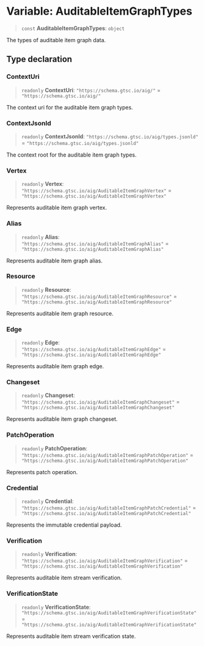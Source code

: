 # Variable: AuditableItemGraphTypes

> `const` **AuditableItemGraphTypes**: `object`

The types of auditable item graph data.

## Type declaration

### ContextUri

> `readonly` **ContextUri**: `"https://schema.gtsc.io/aig/"` = `"https://schema.gtsc.io/aig/"`

The context uri for the auditable item graph types.

### ContextJsonld

> `readonly` **ContextJsonld**: `"https://schema.gtsc.io/aig/types.jsonld"` = `"https://schema.gtsc.io/aig/types.jsonld"`

The context root for the auditable item graph types.

### Vertex

> `readonly` **Vertex**: `"https://schema.gtsc.io/aig/AuditableItemGraphVertex"` = `"https://schema.gtsc.io/aig/AuditableItemGraphVertex"`

Represents auditable item graph vertex.

### Alias

> `readonly` **Alias**: `"https://schema.gtsc.io/aig/AuditableItemGraphAlias"` = `"https://schema.gtsc.io/aig/AuditableItemGraphAlias"`

Represents auditable item graph alias.

### Resource

> `readonly` **Resource**: `"https://schema.gtsc.io/aig/AuditableItemGraphResource"` = `"https://schema.gtsc.io/aig/AuditableItemGraphResource"`

Represents auditable item graph resource.

### Edge

> `readonly` **Edge**: `"https://schema.gtsc.io/aig/AuditableItemGraphEdge"` = `"https://schema.gtsc.io/aig/AuditableItemGraphEdge"`

Represents auditable item graph edge.

### Changeset

> `readonly` **Changeset**: `"https://schema.gtsc.io/aig/AuditableItemGraphChangeset"` = `"https://schema.gtsc.io/aig/AuditableItemGraphChangeset"`

Represents auditable item graph  changeset.

### PatchOperation

> `readonly` **PatchOperation**: `"https://schema.gtsc.io/aig/AuditableItemGraphPatchOperation"` = `"https://schema.gtsc.io/aig/AuditableItemGraphPatchOperation"`

Represents patch operation.

### Credential

> `readonly` **Credential**: `"https://schema.gtsc.io/aig/AuditableItemGraphPatchCredential"` = `"https://schema.gtsc.io/aig/AuditableItemGraphPatchCredential"`

Represents the immutable credential payload.

### Verification

> `readonly` **Verification**: `"https://schema.gtsc.io/aig/AuditableItemGraphVerification"` = `"https://schema.gtsc.io/aig/AuditableItemGraphVerification"`

Represents auditable item stream verification.

### VerificationState

> `readonly` **VerificationState**: `"https://schema.gtsc.io/aig/AuditableItemGraphVerificationState"` = `"https://schema.gtsc.io/aig/AuditableItemGraphVerificationState"`

Represents auditable item stream verification state.
